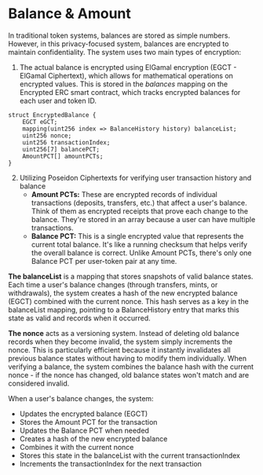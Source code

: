 # Balance & Amount

In traditional token systems, balances are stored as simple numbers. However, in this privacy-focused system, balances are encrypted to maintain confidentiality. The system uses two main types of encryption:

1. The actual balance is encrypted using ElGamal encryption (EGCT - ElGamal Ciphertext), which allows for mathematical operations on encrypted values. This is stored in the _balances_ mapping on the Encrypted ERC smart contract, which tracks encrypted balances for each user and token ID.

```solidity
struct EncryptedBalance {
    EGCT eGCT;
    mapping(uint256 index => BalanceHistory history) balanceList;
    uint256 nonce;
    uint256 transactionIndex;
    uint256[7] balancePCT; 
    AmountPCT[] amountPCTs;
}
```

2. Utilizing Poseidon Ciphertexts for verifying user transaction history and balance
   * **Amount PCTs:** These are encrypted records of individual transactions (deposits, transfers, etc.) that affect a user's balance. Think of them as encrypted receipts that prove each change to the balance. They're stored in an array because a user can have multiple transactions.
   * **Balance PCT:** This is a single encrypted value that represents the current total balance. It's like a running checksum that helps verify the overall balance is correct. Unlike Amount PCTs, there's only one Balance PCT per user-token pair at any time.

**The balanceList** is a mapping that stores snapshots of valid balance states. Each time a user's balance changes (through transfers, mints, or withdrawals), the system creates a hash of the new encrypted balance (EGCT) combined with the current nonce. This hash serves as a key in the balanceList mapping, pointing to a BalanceHistory entry that marks this state as valid and records when it occurred.

**The nonce** acts as a versioning system. Instead of deleting old balance records when they become invalid, the system simply increments the nonce. This is particularly efficient because it instantly invalidates all previous balance states without having to modify them individually. When verifying a balance, the system combines the balance hash with the current nonce - if the nonce has changed, old balance states won't match and are considered invalid.

When a user's balance changes, the system:

* Updates the encrypted balance (EGCT)
* Stores the Amount PCT for the transaction
* Updates the Balance PCT when needed
* Creates a hash of the new encrypted balance
* Combines it with the current nonce
* Stores this state in the balanceList with the current transactionIndex
* Increments the transactionIndex for the next transaction



